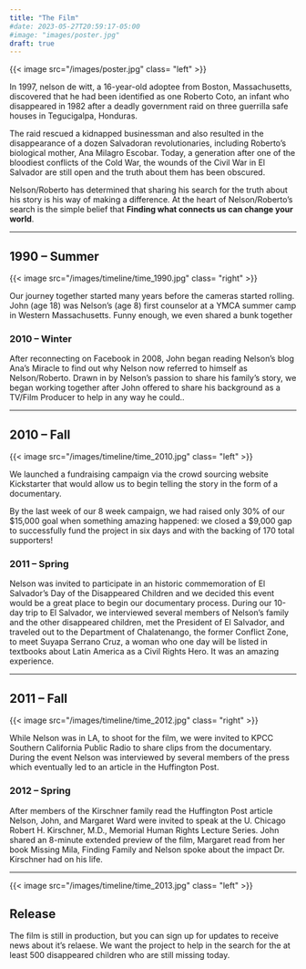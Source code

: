 ```yaml
---
title: "The Film"
#date: 2023-05-27T20:59:17-05:00
#image: "images/poster.jpg" 
draft: true
---
```


{{< image src="/images/poster.jpg" class= "left" >}}

In 1997, nelson de witt, a 16-year-old adoptee from Boston, Massachusetts, discovered that he had been identified as one Roberto Coto, an infant who disappeared in 1982 after a deadly government raid on three guerrilla safe houses in Tegucigalpa, Honduras.

The raid rescued a kidnapped businessman and also resulted in the disappearance of a dozen Salvadoran revolutionaries, including Roberto’s biological mother, Ana Milagro Escobar. Today, a generation after one of the bloodiest conflicts of the Cold War, the wounds of the Civil War in El Salvador are still open and the truth about them has been obscured.

Nelson/Roberto has determined that sharing his search for the truth about his story is his way of making a difference. At the heart of Nelson/Roberto’s search is the simple belief that **Finding what connects us can change your world**.

---

## 1990 – Summer
{{< image src="/images/timeline/time_1990.jpg" class= "right" >}}

Our journey together started many years before the cameras started rolling. John (age 18) was Nelson’s (age 8) first counselor at a YMCA summer camp in Western Massachusetts. Funny enough, we even shared a bunk together

### 2010 – Winter

After reconnecting on Facebook in 2008, John began reading Nelson’s blog Ana’s Miracle to find out why Nelson now referred to himself as Nelson/Roberto. Drawn in by Nelson’s passion to share his family’s story, we began working together after John offered to share his background as a TV/Film Producer to help in any way he could..

---

## 2010 – Fall
{{< image src="/images/timeline/time_2010.jpg" class= "left" >}}

We launched a fundraising campaign via the crowd sourcing website Kickstarter that would allow us to begin telling the story in the form of a documentary. 

By the last week of our 8 week campaign, we had raised only 30% of our $15,000 goal when something amazing happened: we closed a $9,000 gap to successfully fund the project in six days and with the backing of 170 total supporters!

### 2011 – Spring

Nelson was invited to participate in an historic commemoration of El Salvador’s Day of the Disappeared Children and we decided this event would be a great place to begin our documentary process. During our 10-day trip to El Salvador, we interviewed several members of Nelson’s family and the other disappeared children, met the President of El Salvador, and traveled out to the Department of Chalatenango, the former Conflict Zone, to meet Suyapa Serrano Cruz, a woman who one day will be listed in textbooks about Latin America as a Civil Rights Hero. It was an amazing experience.

---

## 2011 – Fall
{{< image src="/images/timeline/time_2012.jpg" class= "right" >}}

While Nelson was in LA, to shoot for the film, we were invited to KPCC Southern California Public Radio to share clips from the documentary. During the event Nelson was interviewed by several members of the press which eventually led to an article in the Huffington Post.

### 2012 – Spring

After members of the Kirschner family read the Huffington Post article Nelson, John, and Margaret Ward were invited to speak at the U. Chicago Robert H. Kirschner, M.D., Memorial Human Rights Lecture Series. John shared an 8-minute extended preview of the film, Margaret read from her book Missing Mila, Finding Family and Nelson spoke about the impact Dr. Kirschner had on his life.

---

{{< image src="/images/timeline/time_2013.jpg" class= "left" >}}
## Release

The film is still in production, but you can sign up for updates to receive news about it’s relaese. We want the project to help in the search for the at least 500 disappeared children who are still missing today.







